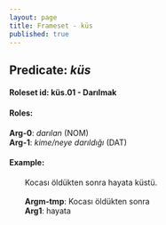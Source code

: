 ```yaml
---
layout: page
title: Frameset - küs
published: true
---
```

<h2>Predicate: <i>küs</i></h2>
<h4>Roleset id: küs.01 - Darılmak<br>
<h4>Roles:</h4>
<b>Arg-0</b>: <i>darılan</i>  (NOM) <br>
<b>Arg-1</b>: <i>kime/neye darıldığı</i>  (DAT) <br>
<h4>Example:</h4>
&emsp;&emsp;Kocası öldükten sonra hayata küstü.<br><br>
&emsp;&emsp;<b>Argm-tmp</b>:  Kocası öldükten sonra<br>
&emsp;&emsp;<b>Arg1</b>:  hayata<br>

